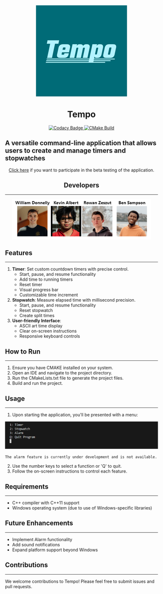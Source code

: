 <p align="center">
  <img src="./images/Logo (Mid).png" alt="Logo (Mid)">
  <h1 align="center">Tempo</h1>
</p>

<p align="center">
  <a href="https://app.codacy.com/gh/stobitejnr/Tempo/dashboard?utm_source=gh&utm_medium=referral&utm_content=&utm_campaign=Badge_grade">
    <img src="https://app.codacy.com/project/badge/Grade/8b2c325c2cc14f8c83427c59c616a839" alt="Codacy Badge">
  </a>
  <a href="https://github.com/stobitejnr/Tempo/actions/workflows/cmake.yml">
    <img src="https://github.com/stobitejnr/Tempo/actions/workflows/cmake.yml/badge.svg" alt="CMake Build">
  </a>
</p>

<p align="center">
  <h2>A versatile command-line application that allows users to create and manage timers and stopwatches</h2>
</p>

<p align="center">
  <a href="https://forms.gle/yQKxxhWpJ1LWqaSq7">Click here</a> if you want to participate in the beta testing of the application.
</p>

<h2 align="center">Developers</h2>
<hr>
<p align="center">
  <img src="./images/team.png" alt="Team Image" style="display: inline-block; text-align: center;">
</p>

<h2>Features</h2>
<hr>
<ol>
  <li><strong>Timer</strong>: Set custom countdown timers with precise control.
    <ul>
      <li>Start, pause, and resume functionality</li>
      <li>Add time to running timers</li>
      <li>Reset timer</li>
      <li>Visual progress bar</li>
      <li>Customizable time increment</li>
    </ul>
  </li>
  <li><strong>Stopwatch</strong>: Measure elapsed time with millisecond precision.
    <ul>
      <li>Start, pause, and resume functionality</li>
      <li>Reset stopwatch</li>
      <li>Create split times</li>
    </ul>
  </li>
  <li><strong>User-friendly Interface</strong>:
    <ul>
      <li>ASCII art time display</li>
      <li>Clear on-screen instructions</li>
      <li>Responsive keyboard controls</li>
    </ul>
  </li>
</ol>

<h2>How to Run</h2>
<hr>
<ol>
  <li>Ensure you have CMAKE installed on your system.</li>
  <li>Open an IDE and navigate to the project directory.</li>
  <li>Run the CMakeLists.txt file to generate the project files.</li>
  <li>Build and run the project.</li>
</ol>

<h2>Usage</h2>
<hr>
<ol>
  <li>Upon starting the application, you'll be presented with a menu:</li>
</ol>

<p align="center">
  <img src="./images/startup.png" alt="Start up">
</p>

<p><code>The alarm feature is currently under development and is not available.</code></p>

<ol start="2">
  <li>Use the number keys to select a function or 'Q' to quit.</li>
  <li>Follow the on-screen instructions to control each feature.</li>
</ol>

<h2>Requirements</h2>
<hr>
<ul>
  <li>C++ compiler with C++11 support</li>
  <li>Windows operating system (due to use of Windows-specific libraries)</li>
</ul>

<h2>Future Enhancements</h2>
<hr>
<ul>
  <li>Implement Alarm functionality</li>
  <li>Add sound notifications</li>
  <li>Expand platform support beyond Windows</li>
</ul>

<h2>Contributions</h2>
<hr>
<p>We welcome contributions to Tempo! Please feel free to submit issues and pull requests.</p>
